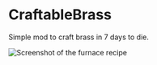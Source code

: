 # CraftableBrass
Simple mod to craft brass in 7 days to die.

![Screenshot of the furnace recipe](/assets/screenshot.png "Recipe")
